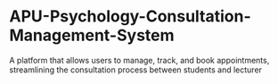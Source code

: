 # APU-Psychology-Consultation-Management-System
A platform that allows users to manage, track, and book appointments, streamlining the consultation process between students and lecturer
